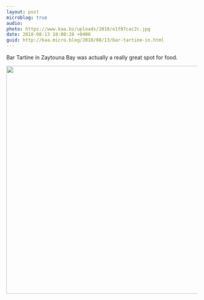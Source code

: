 ```yaml
---
layout: post
microblog: true
audio: 
photo: https://www.kaa.bz/uploads/2018/e1f87cac2c.jpg
date: 2018-08-13 18:08:28 +0400
guid: http://kaa.micro.blog/2018/08/13/bar-tartine-in.html
---
```

Bar Tartine in Zaytouna Bay was actually a really great spot for food.

<img src="https://www.kaa.bz/uploads/2018/e1f87cac2c.jpg" width="600" height="600" />
